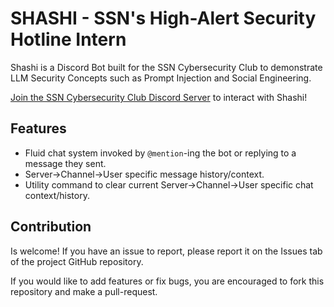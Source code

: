# SHASHI - SSN's High-Alert Security Hotline Intern

Shashi is a Discord Bot built for the SSN Cybersecurity Club to demonstrate LLM Security Concepts such as Prompt Injection and Social Engineering.

[Join the SSN Cybersecurity Club Discord Server](#) to interact with Shashi!

## Features
- Fluid chat system invoked by `@mention`-ing the bot or replying to a message they sent.
- Server->Channel->User specific message history/context.
- Utility command to clear current Server->Channel->User specific chat context/history.

## Contribution
Is welcome! If you have an issue to report, please report it on the Issues tab of the project GitHub repository.

If you would like to add features or fix bugs, you are encouraged to fork this repository and make a pull-request.